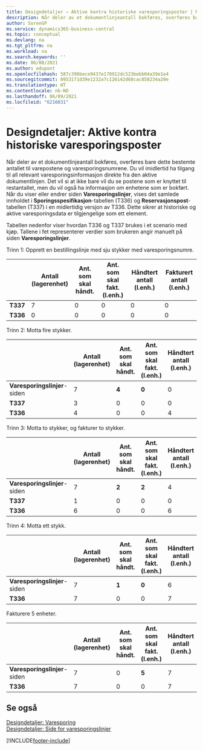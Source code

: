 ```yaml
---
title: Designdetaljer – Aktive kontra historiske varesporingsposter | Microsoft-dokumentasjon
description: Når deler av et dokumentlinjeantall bokføres, overføres bare dette bestemte antallet til varepostene og varesporingsnumrene. Du vil imidlertid ha tilgang til all relevant varesporingsinformasjon direkte fra den aktive dokumentlinjen. Det vil si at ikke bare vil du se postene som er knyttet til restantallet, men du vil også ha informasjon om enhetene som er bokført. Når du viser eller endrer siden **Varesporingslinjer**, vises det samlede innholdet i **Sporingsspesifikasjon**-tabellen (T336) og **Reservasjonspost**-tabellen (T337) i en midlertidig versjon av T336. Dette sikrer at historiske og aktive varesporingsdata er tilgjengelige som ett element.
author: SorenGP
ms.service: dynamics365-business-central
ms.topic: conceptual
ms.devlang: na
ms.tgt_pltfrm: na
ms.workload: na
ms.search.keywords: ''
ms.date: 06/08/2021
ms.author: edupont
ms.openlocfilehash: 587c396bece9437e170912dc523bebb04a39e1e4
ms.sourcegitcommit: 0953171d39e1232a7c126142d68cac858234a20e
ms.translationtype: HT
ms.contentlocale: nb-NO
ms.lasthandoff: 06/09/2021
ms.locfileid: "6216031"
---
```

# <a name="design-details-active-versus-historic-item-tracking-entries"></a>Designdetaljer: Aktive kontra historiske varesporingsposter
Når deler av et dokumentlinjeantall bokføres, overføres bare dette bestemte antallet til varepostene og varesporingsnumrene. Du vil imidlertid ha tilgang til all relevant varesporingsinformasjon direkte fra den aktive dokumentlinjen. Det vil si at ikke bare vil du se postene som er knyttet til restantallet, men du vil også ha informasjon om enhetene som er bokført. Når du viser eller endrer siden **Varesporingslinjer**, vises det samlede innholdet i **Sporingsspesifikasjon**-tabellen (T336) og **Reservasjonspost**-tabellen (T337) i en midlertidig versjon av T336. Dette sikrer at historiske og aktive varesporingsdata er tilgjengelige som ett element.  

 Tabellen nedenfor viser hvordan T336 og T337 brukes i et scenario med kjøp. Tallene i fet representerer verdier som brukeren angir manuelt på siden **Varesporingslinjer**.  

 Trinn 1: Opprett en bestillingslinje med sju stykker med varesporingsnumre.  

||**Antall (lagerenhet)**|**Ant. som skal håndt.**|**Ant. som skal fakt. (l.enh.)**|**Håndtert antall (l.enh.)**|**Fakturert antall (l.enh.)**|  
|-|----------------------------------------------|--------------------------------------------|------------------------------------------------------|-------------------------------------------------------|--------------------------------------------------------|  
|**T337**|7|0|0|0|0|  
|**T336**|0|0|0|0|0|  

 Trinn 2: Motta fire stykker.  

||**Antall (lagerenhet)**|**Ant. som skal håndt.**|**Ant. som skal fakt. (l.enh.)**|**Håndtert antall (l.enh.)**|**Fakturert antall (l.enh.)**|  
|-|----------------------------------------------|--------------------------------------------|------------------------------------------------------|-------------------------------------------------------|--------------------------------------------------------|  
|**Varesporingslinjer**-siden|7|**4**|**0**|0|0|  
|**T337**|3|0|0|0|0|  
|**T336**|4|0|0|4|0|  

 Trinn 3: Motta to stykker, og fakturer to stykker.  

||**Antall (lagerenhet)**|**Ant. som skal håndt.**|**Ant. som skal fakt. (l.enh.)**|**Håndtert antall (l.enh.)**|**Fakturert antall (l.enh.)**|  
|-|----------------------------------------------|--------------------------------------------|------------------------------------------------------|-------------------------------------------------------|--------------------------------------------------------|  
|**Varesporingslinjer**-siden|7|**2**|**2**|4|0|  
|**T337**|1|0|0|0|0|  
|**T336**|6|0|0|6|2|  

 Trinn 4: Motta ett stykk.  

||**Antall (lagerenhet)**|**Ant. som skal håndt.**|**Ant. som skal fakt. (l.enh.)**|**Håndtert antall (l.enh.)**|**Fakturert antall (l.enh.)**|  
|-|----------------------------------------------|--------------------------------------------|------------------------------------------------------|-------------------------------------------------------|--------------------------------------------------------|  
|**Varesporingslinjer**-siden|7|**1**|**0**|6|2|  
|**T336**|7|0|0|7|2|  

 Fakturere 5 enheter.  

||**Antall (lagerenhet)**|**Ant. som skal håndt.**|**Ant. som skal fakt. (l.enh.)**|**Håndtert antall (l.enh.)**|**Fakturert antall (l.enh.)**|  
|-|----------------------------------------------|--------------------------------------------|------------------------------------------------------|-------------------------------------------------------|--------------------------------------------------------|  
|**Varesporingslinjer**-siden|7|0|**5**|7|2|  
|**T336**|7|0|0|7|7|  

## <a name="see-also"></a>Se også  
 [Designdetaljer: Varesporing](design-details-item-tracking.md)   
 [Designdetaljer: Side for varesporingslinjer](design-details-item-tracking-lines-window.md)


[!INCLUDE[footer-include](includes/footer-banner.md)]